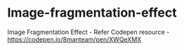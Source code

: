 # Image-fragmentation-effect
Image Fragmentation Effect - Refer Codepen resource - https://codepen.io/8manteam/pen/XWQeXMX

